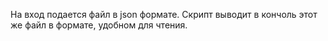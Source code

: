 На вход подается файл в json формате. Скрипт выводит в кончоль этот же файл в формате, удобном для чтения.